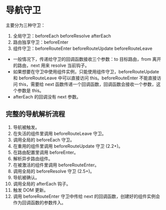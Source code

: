 # 导航守卫

主要分为三种守卫：

1. 全局守卫：beforeEach beforeResolve afterEach
2. 路由独享守卫：beforeEnter
3. 组件守卫：beforeRouteEnter beforeRouteUpdate beforeRouteLeave


* 一般情况下，传递给守卫的回调函数接收三个参数：to 目标路由，from 离开的路由，next 用来 resolve 当前钩子。
* 如果想要在守卫中使用组件实例，只能使用组件守卫，beforeRouteUpdate 和 beforeRouteLeave 中可以直接访问 this。beforeRouteEnter 不能直接访问 this，需要给 next 函数传递一个回调函数，回调函数会接收一个参数，这个参数是 this。
* afterEach 的回调没有 next 参数。

## 完整的导航解析流程

1. 导航被触发。
2. 在失活的组件里调用 beforeRouteLeave 守卫。
3. 调用全局的 beforeEach 守卫。
4. 在重用的组件里调用 beforeRouteUpdate 守卫 (2.2+)。
5. 在路由配置里调用 beforeEnter。
6. 解析异步路由组件。
7. 在被激活的组件里调用 beforeRouteEnter。
8. 调用全局的 beforeResolve 守卫 (2.5+)。
9. 导航被确认。
10. 调用全局的 afterEach 钩子。
11. 触发 DOM 更新。
12. 调用 beforeRouteEnter 守卫中传给 next 的回调函数，创建好的组件实例会作为回调函数的参数传入。